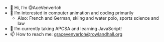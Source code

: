 - 👋 Hi, I’m @AceVenverloh
- 👀 I’m interested in computer animation and coding primarily
    - Also: French and German, skiing and water polo, sports science and law
- 🌱 I’m currently taking APCSA and learning JavaScript!
- 📫 How to reach me: gracevenverloh@rowlandhall.org

<!---
AceVenverloh/AceVenverloh is a ✨ special ✨ repository because its `README.md` (this file) appears on your GitHub profile.
You can click the Preview link to take a look at your changes.
--->
